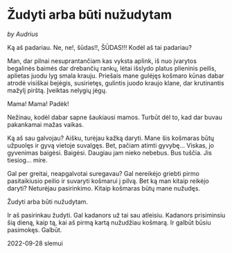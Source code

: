 # Žudyti arba būti nužudytam

_by Audrius_

Ką aš padariau. Ne, ne!, šūdas!!, ŠŪDAS!!! Kodėl aš tai padariau?

Man, dar pilnai nesuprantančiam kas vyksta aplink, iš nuo įvarytos begalinės baimės dar drebančių rankų,
lėtai išslydo platus plieninis peilis, aplietas juodu lyg smala krauju. Priešais mane gulėjęs košmaro kūnas
dabar atrodė visiškai bejėgis, susirietęs, gulintis juodo kraujo klane, dar krutinantis mažylį pirštą. Įveiktas
nelygių jėgų.

Mama! Mama! Padėk!

Nežinau, kodėl dabar sapne šaukiausi mamos. Turbūt dėl to, kad dar buvau pakankamai mažas vaikas.

Ką aš sau galvojau? Aišku, turėjau kažką daryti. Mane šis košmaras būtų užpuolęs ir gyvą vietoje suvalgęs.
Bet, pačiam atimti gyvybę… Viskas, jo gyvenimas baigėsi. Baigėsi. Daugiau jam nieko nebebus. Bus
tuščia. Jis tiesiog… mire.

Gal per greitai, neapgalvotai suregavau? Gal nereikėjo griebti pirmo pasitaikiusio peilio ir suvaryti
košmarui į pilvą. Bet ką man kitaip reikėjo daryti? Neturėjau pasirinkimo. Kitaip košmaras būtų mane
nužudęs.

Žudyti arba būti nužudytam.

Ir aš pasirinkau žudyti. Gal kadanors už tai sau atleisiu. Kadanors prisiminsiu šią dieną, kaip tą, kai aš pirmą
kartą nužudžiau košmarą. Ir galbūt būsiu pasimokęs. Galbūt.

2022-09-28 slemui
